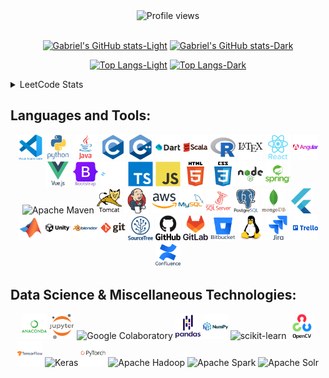<div align="center">
  
  <div>
    <img src="https://gpvc.arturio.dev/GabrielTeo" alt="Profile views"/>
  </div>
  
  <br>
  
  [![Gabriel's GitHub stats-Light](https://github-readme-stats.vercel.app/api?username=GabrielTeo&count_private=true&show_icons=true&theme=default&bg_color=00000000#gh-light-mode-only)](https://github.com/anuraghazra/github-readme-stats#gh-light-mode-only)
  [![Gabriel's GitHub stats-Dark](https://github-readme-stats.vercel.app/api?username=GabrielTeo&count_private=true&show_icons=true&theme=dark&bg_color=00000000#gh-dark-mode-only)](https://github.com/anuraghazra/github-readme-stats#gh-dark-mode-only)
  
  [![Top Langs-Light](https://github-readme-stats.vercel.app/api/top-langs/?username=GabrielTeo&langs_count=10&layout=compact&theme=default&bg_color=00000000#gh-light-mode-only)](https://github.com/anuraghazra/github-readme-stats#gh-light-mode-only)
  [![Top Langs-Dark](https://github-readme-stats.vercel.app/api/top-langs/?username=GabrielTeo&langs_count=10&layout=compact&theme=dark&bg_color=00000000#gh-dark-mode-only)](https://github.com/anuraghazra/github-readme-stats#gh-dark-mode-only)
  
  <details>
    <summary align="left">LeetCode Stats</summary>
    <br>
    <a href="https://github.com/KnlnKS/leetcode-stats">
      <picture>
        <source media="(prefers-color-scheme: dark)" srcset="https://leetcode-stats-six.vercel.app/?username=Retainee&theme=dark" width="400"/>
        <img alt="LeetCode Stat Card" src="https://leetcode-stats-six.vercel.app/?username=Retainee&theme=light" width="400"/>
      </picture>
    </a>
  </details>
  
</div>

## Languages and Tools:

<p align="center">
  <img src="https://raw.githubusercontent.com/devicons/devicon/master/icons/vscode/vscode-original-wordmark.svg" alt="Visual Studio Code" width="40"/>
  <img src="https://raw.githubusercontent.com/devicons/devicon/master/icons/python/python-original-wordmark.svg" alt="Python" width="40"/>
  <img src="https://raw.githubusercontent.com/devicons/devicon/master/icons/java/java-original-wordmark.svg" alt="Java" width="40"/>
  <img src="https://raw.githubusercontent.com/devicons/devicon/master/icons/c/c-original.svg" alt="C" width="40"/>
  <img src="https://raw.githubusercontent.com/devicons/devicon/master/icons/cplusplus/cplusplus-original.svg" alt="C++" width="40"/>
  <img src="https://raw.githubusercontent.com/devicons/devicon/master/icons/dart/dart-original-wordmark.svg" alt="Dart" width="40"/>
  <img src="https://raw.githubusercontent.com/devicons/devicon/master/icons/scala/scala-original-wordmark.svg" alt="Scala" width="40"/>
  <img src="https://raw.githubusercontent.com/devicons/devicon/master/icons/r/r-original.svg" alt="R" width="40"/>
  <img src="https://raw.githubusercontent.com/devicons/devicon/master/icons/latex/latex-original.svg" alt="LaTeX" width="40"/>
  <img src="https://raw.githubusercontent.com/devicons/devicon/master/icons/react/react-original-wordmark.svg" alt="React" width="40"/>
  <img src="https://raw.githubusercontent.com/devicons/devicon/master/icons/angular/angular-original-wordmark.svg" alt="Angular" width="40"/>
  <img src="https://raw.githubusercontent.com/devicons/devicon/master/icons/vuejs/vuejs-original-wordmark.svg" alt="VueJS" width="40"/>
  <img src="https://raw.githubusercontent.com/devicons/devicon/master/icons/bootstrap/bootstrap-original-wordmark.svg" alt="Bootstrap" width="40"/>
  <img src="https://raw.githubusercontent.com/devicons/devicon/master/icons/tailwindcss/tailwindcss-original-wordmark.svg" alt="TailwindCSS" width="40"/>
  <img src="https://raw.githubusercontent.com/devicons/devicon/master/icons/typescript/typescript-original.svg" alt="TypeScript" width="40"/>
  <img src="https://raw.githubusercontent.com/devicons/devicon/master/icons/javascript/javascript-original.svg" alt="JavaScript" width="40"/>
  <img src="https://raw.githubusercontent.com/devicons/devicon/master/icons/html5/html5-original-wordmark.svg" alt="HTML5" width="40"/>
  <img src="https://raw.githubusercontent.com/devicons/devicon/master/icons/css3/css3-original-wordmark.svg" alt="CSS3" width="40"/>
  <img src="https://raw.githubusercontent.com/devicons/devicon/master/icons/nodejs/nodejs-original-wordmark.svg" alt="NodeJS" width="40"/>
  <img src="https://raw.githubusercontent.com/devicons/devicon/master/icons/spring/spring-original-wordmark.svg" alt="Spring" width="40"/>
  <img src="https://upload.wikimedia.org/wikipedia/commons/5/52/Apache_Maven_logo.svg" alt="Apache Maven" width="40"/>
  <img src="https://raw.githubusercontent.com/devicons/devicon/master/icons/tomcat/tomcat-original-wordmark.svg" alt="Apache Tomcat" width="40"/>
  <img src="https://raw.githubusercontent.com/devicons/devicon/master/icons/jenkins/jenkins-original.svg" alt="Jenkins" width="40"/>
  <img src="https://raw.githubusercontent.com/devicons/devicon/master/icons/amazonwebservices/amazonwebservices-original-wordmark.svg" alt="Amazon Web Services" width="40"/>
  <img src="https://raw.githubusercontent.com/devicons/devicon/master/icons/mysql/mysql-original-wordmark.svg" alt="MySQL" width="40"/>
  <img src="https://raw.githubusercontent.com/devicons/devicon/master/icons/microsoftsqlserver/microsoftsqlserver-plain-wordmark.svg" alt="Microsoft SQL Server" width="40"/>
  <img src="https://raw.githubusercontent.com/devicons/devicon/master/icons/postgresql/postgresql-original-wordmark.svg" alt="PostgreSQL" width="40"/>
  <img src="https://raw.githubusercontent.com/devicons/devicon/master/icons/mongodb/mongodb-original-wordmark.svg" alt="MongoDB" width="40"/>
  <img src="https://raw.githubusercontent.com/devicons/devicon/master/icons/flutter/flutter-original.svg" alt="Flutter" width="40"/>
  <img src="https://raw.githubusercontent.com/devicons/devicon/master/icons/matlab/matlab-original.svg" alt="MATLAB" width="40"/>
  <img src="https://raw.githubusercontent.com/devicons/devicon/master/icons/unity/unity-original-wordmark.svg" alt="Unity" width="40"/>
  <img src="https://raw.githubusercontent.com/devicons/devicon/master/icons/blender/blender-original-wordmark.svg" alt="Blender" width="40"/>
  <img src="https://raw.githubusercontent.com/devicons/devicon/master/icons/git/git-original-wordmark.svg" alt="Git" width="40"/>
  <img src="https://raw.githubusercontent.com/devicons/devicon/master/icons/sourcetree/sourcetree-original-wordmark.svg" alt="Sourcetree" width="40"/>
  <img src="https://raw.githubusercontent.com/devicons/devicon/master/icons/github/github-original-wordmark.svg" alt="GitHub" width="40"/>
  <img src="https://raw.githubusercontent.com/devicons/devicon/master/icons/gitlab/gitlab-original-wordmark.svg" alt="GitLab" width="40"/>
  <img src="https://raw.githubusercontent.com/devicons/devicon/master/icons/bitbucket/bitbucket-original-wordmark.svg" alt="Bitbucket" width="40"/>
  <img src="https://raw.githubusercontent.com/devicons/devicon/master/icons/linux/linux-original.svg" alt="Linux" width="40"/>
  <img src="https://raw.githubusercontent.com/devicons/devicon/master/icons/jira/jira-original-wordmark.svg" alt="Jira" width="40"/>
  <img src="https://raw.githubusercontent.com/devicons/devicon/master/icons/trello/trello-plain-wordmark.svg" alt="Trello" width="40"/>
  <img src="https://raw.githubusercontent.com/devicons/devicon/master/icons/confluence/confluence-original-wordmark.svg" alt="Confluence" width="40"/>

## Data Science & Miscellaneous Technologies:

<p align="center">
  <img src="https://raw.githubusercontent.com/devicons/devicon/master/icons/anaconda/anaconda-original-wordmark.svg" alt="Anaconda" width="40"/>
  <img src="https://raw.githubusercontent.com/devicons/devicon/master/icons/jupyter/jupyter-original-wordmark.svg" alt="Jupyter" width="40"/>
  <img src="https://upload.wikimedia.org/wikipedia/commons/d/d0/Google_Colaboratory_SVG_Logo.svg" alt="Google Colaboratory" width="40"/>
  <img src="https://raw.githubusercontent.com/devicons/devicon/master/icons/pandas/pandas-original-wordmark.svg" alt="pandas" width="40"/>
  <img src="https://raw.githubusercontent.com/devicons/devicon/master/icons/numpy/numpy-original-wordmark.svg" alt="NumPy" width="40"/>
  <img src="https://upload.wikimedia.org/wikipedia/commons/0/05/Scikit_learn_logo_small.svg" alt="scikit-learn" width="40"/>
  <img src="https://raw.githubusercontent.com/devicons/devicon/master/icons/opencv/opencv-original-wordmark.svg" alt="OpenCV" width="40"/>
  <img src="https://raw.githubusercontent.com/devicons/devicon/master/icons/tensorflow/tensorflow-original-wordmark.svg" alt="TensorFlow" width="40"/>
  <img src="https://upload.wikimedia.org/wikipedia/commons/a/ae/Keras_logo.svg" alt="Keras" width="40"/>
  <img src="https://raw.githubusercontent.com/devicons/devicon/master/icons/pytorch/pytorch-original-wordmark.svg" alt="PyTorch" width="40"/>
  <img src="https://upload.wikimedia.org/wikipedia/commons/0/0e/Hadoop_logo.svg" alt="Apache Hadoop" width="40"/>
  <img src="https://upload.wikimedia.org/wikipedia/commons/f/f3/Apache_Spark_logo.svg" alt="Apache Spark" width="40"/>
  <img src="https://upload.wikimedia.org/wikipedia/commons/c/cd/Apache_Solr_logo.svg" alt="Apache Solr" width="40"/>
